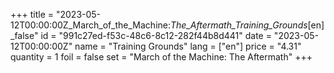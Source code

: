 +++
title = "2023-05-12T00:00:00Z_March_of_the_Machine:_The_Aftermath_Training_Grounds_[en]_false"
id = "991c27ed-f53c-48c6-8c12-282f44b8d441"
date = "2023-05-12T00:00:00Z"
name = "Training Grounds"
lang = ["en"]
price = "4.31"
quantity = 1
foil = false
set = "March of the Machine: The Aftermath"
+++
